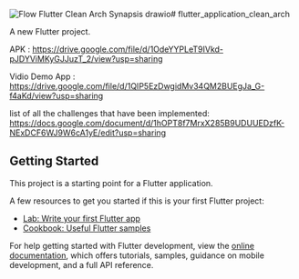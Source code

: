 ![Flow Flutter Clean Arch Synapsis drawio](https://github.com/mzulistiyan/flutter_application_clean_arch_bloc/assets/73477574/991860e0-6ea8-4415-9fcc-62d545f0b071)# flutter_application_clean_arch

A new Flutter project.

APK : https://drive.google.com/file/d/1OdeYYPLeT9IVkd-pJDYViMKyGJJuzT_2/view?usp=sharing

Vidio Demo App : https://drive.google.com/file/d/1QIP5EzDwgidMv34QM2BUEgJa_G-f4aKd/view?usp=sharing

list of all the challenges that have been implemented:  https://docs.google.com/document/d/1hOPT8f7MrxX285B9UDUUEDzfK-NExDCF6WJ9W6cA1yE/edit?usp=sharing

## Getting Started

This project is a starting point for a Flutter application.

A few resources to get you started if this is your first Flutter project:

- [Lab: Write your first Flutter app](https://docs.flutter.dev/get-started/codelab)
- [Cookbook: Useful Flutter samples](https://docs.flutter.dev/cookbook)

For help getting started with Flutter development, view the
[online documentation](https://docs.flutter.dev/), which offers tutorials,
samples, guidance on mobile development, and a full API reference.
